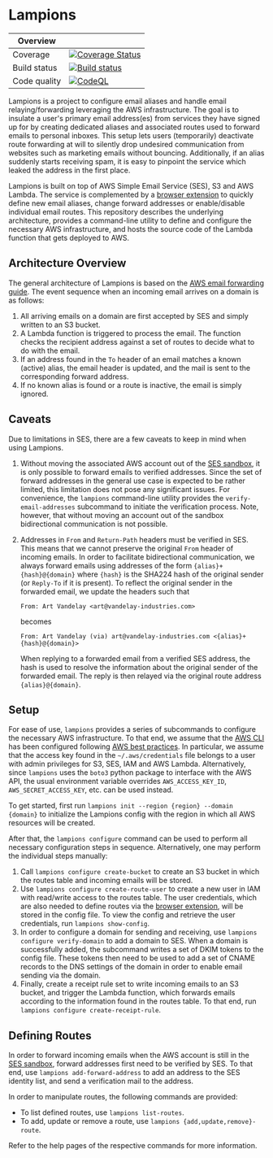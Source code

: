 # Lampions

| Overview       |                                                                                                                                                                         |
| -------------- | ----------------------------------------------------------------------------------------------------------------------------------------------------------------------- |
| Coverage       | [![Coverage Status](https://coveralls.io/repos/github/lampions/lampions/badge.svg?branch=master)](https://coveralls.io/github/lampions/lampions?branch=master)          |
| Build status   | [![Build status](https://github.com/lampions/lampions/actions/workflows/run_tests.yml/badge.svg)](https://github.com/lampions/lampions/actions/workflows/run_tests.yml) |
| Code quality   | [![CodeQL](https://github.com/lampions/lampions/actions/workflows/codeql.yml/badge.svg)](https://github.com/lampions/lampions/actions/workflows/codeql.yml)             |

Lampions is a project to configure email aliases and handle email
relaying/forwarding leveraging the AWS infrastructure.
The goal is to insulate a user's primary email address(es) from services they
have signed up for by creating dedicated aliases and associated routes used to
forward emails to personal inboxes.
This setup lets users (temporarily) deactivate route forwarding at will to
silently drop undesired communication from websites such as marketing emails
without bouncing.
Additionally, if an alias suddenly starts receiving spam, it is easy to
pinpoint the service which leaked the address in the first place.

Lampions is built on top of AWS Simple Email Service (SES), S3 and AWS Lambda.
The service is complemented by a [browser extension] to quickly define new
email aliases, change forward addresses or enable/disable individual email
routes.
This repository describes the underlying architecture, provides a
command-line utility to define and configure the necessary AWS infrastructure,
and hosts the source code of the Lambda function that gets deployed to AWS.

## Architecture Overview

The general architecture of Lampions is based on the [AWS email forwarding
guide].
The event sequence when an incoming email arrives on a domain is as follows:

1. All arriving emails on a domain are first accepted by SES and simply written
   to an S3 bucket.
1. A Lambda function is triggered to process the email.
   The function checks the recipient address against a set of routes to decide
   what to do with the email.
1. If an address found in the `To` header of an email matches a known (active)
   alias, the email header is updated, and the mail is sent to the
   corresponding forward address.
1. If no known alias is found or a route is inactive, the email is simply
   ignored.

## Caveats

Due to limitations in SES, there are a few caveats to keep in mind when using
Lampions.

1. Without moving the associated AWS account out of the [SES sandbox], it is
   only possible to forward emails to verified addresses.
   Since the set of forward addresses in the general use case is expected to be
   rather limited, this limitation does not pose any significant issues.
   For convenience, the `lampions` command-line utility provides the
   `verify-email-addresses` subcommand to initiate the verification process.
   Note, however, that without moving an account out of the sandbox
   bidirectional communication is not possible.
1. Addresses in `From` and `Return-Path` headers must be verified in SES.
   This means that we cannot preserve the original `From` header of incoming
   emails.
   In order to facilitate bidirectional communication, we always forward emails
   using addresses of the form `{alias}+{hash}@{domain}` where `{hash}` is the
   SHA224 hash of the original sender (or `Reply-To` if it is present).
   To reflect the original sender in the forwarded email, we update the headers
   such that

   ```raw
   From: Art Vandelay <art@vandelay-industries.com>
   ```

   becomes

   ```raw
   From: Art Vandelay (via) art@vandelay-industries.com <{alias}+{hash}@{domain}>
   ```

   When replying to a forwarded email from a verified SES address, the hash is
   used to resolve the information about the original sender of the forwarded
   email.
   The reply is then relayed via the original route address `{alias}@{domain}`.

## Setup

For ease of use, `lampions` provides a series of subcommands to configure the
necessary AWS infrastructure.
To that end, we assume that the [AWS CLI] has been configured following [AWS
best practices].
In particular, we assume that the access key found in the `~/.aws/credentials`
file belongs to a user with admin privileges for S3, SES, IAM and AWS Lambda.
Alternatively, since `lampions` uses the `boto3` python package to interface
with the AWS API, the usual environment variable overrides `AWS_ACCESS_KEY_ID`,
`AWS_SECRET_ACCESS_KEY`, etc. can be used instead.

To get started, first run `lampions init --region {region} --domain {domain}`
to initialize the Lampions config with the region in which all AWS resources
will be created.

After that, the `lampions configure` command can be used to perform all
necessary configuration steps in sequence.
Alternatively, one may perform the individual steps manually:

1. Call `lampions configure create-bucket` to create an S3 bucket in which the
   routes table and incoming emails will be stored.
1. Use `lampions configure create-route-user` to create a new user in IAM with
   read/write access to the routes table.
   The user credentials, which are also needed to define routes via the
   [browser extension], will be stored in the config file.
   To view the config and retrieve the user credentials, run `lampions
show-config`.
1. In order to configure a domain for sending and receiving, use `lampions
configure verify-domain` to add a domain to SES.
   When a domain is successfully added, the subcommand writes a set of DKIM
   tokens to the config file.
   These tokens then need to be used to add a set of CNAME records to the DNS
   settings of the domain in order to enable email sending via the domain.
1. Finally, create a receipt rule set to write incoming emails to an S3 bucket,
   and trigger the Lambda function, which forwards emails according to the
   information found in the routes table.
   To that end, run `lampions configure create-receipt-rule`.

## Defining Routes

In order to forward incoming emails when the AWS account is still in the [SES
sandbox], forward addresses first need to be verified by SES.
To that end, use `lampions add-forward-address` to add an address to the SES
identity list, and send a verification mail to the address.

In order to manipulate routes, the following commands are provided:

- To list defined routes, use `lampions list-routes`.
- To add, update or remove a route, use `lampions {add,update,remove}-route`.

Refer to the help pages of the respective commands for more information.

[browser extension]: https://github.com/lampions/lampions-browser-extension
[AWS email forwarding guide]: https://aws.amazon.com/blogs/messaging-and-targeting/forward-incoming-email-to-an-external-destination/
[AWS CLI]: https://docs.aws.amazon.com/cli/latest/userguide/cli-chap-configure.html#cli-quick-configuration
[AWS best practices]: https://docs.aws.amazon.com/IAM/latest/UserGuide/getting-started_create-admin-group.html
[SES sandbox]: https://docs.aws.amazon.com/ses/latest/DeveloperGuide/request-production-access.html
